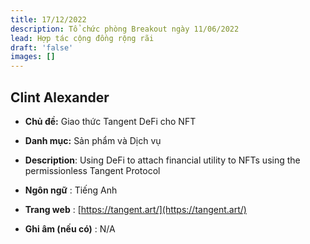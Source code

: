 ```yaml
---
title: 17/12/2022
description: Tổ chức phòng Breakout ngày 11/06/2022
lead: Hợp tác cộng đồng rộng rãi
draft: 'false'
images: []
---
```


## Clint Alexander

- **Chủ đề:** Giao thức Tangent DeFi cho NFT

- **Danh mục:** Sản phẩm và Dịch vụ

- **Description**: Using DeFi to attach financial utility to NFTs using the permissionless Tangent Protocol

- **Ngôn ngữ** : Tiếng Anh

- **Trang web** : [https://tangent.art/](https://tangent.art/)

- **Ghi âm (nếu có)** : N/A
